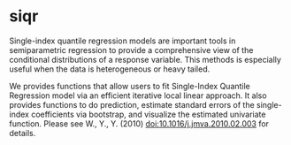 # siqr

Single-index quantile regression models are important tools in semiparametric regression to provide a comprehensive view of the conditional distributions of a response variable. This methods is especially useful when the data is heterogeneous or heavy tailed. 

We provides functions that allow users to fit Single-Index Quantile Regression model via an efficient iterative local linear approach. It also provides functions to do prediction, estimate standard errors of the single-index coefficients via bootstrap, and visualize the estimated univariate function. Please see W., Y., Y. (2010) <doi:10.1016/j.jmva.2010.02.003> for details.
